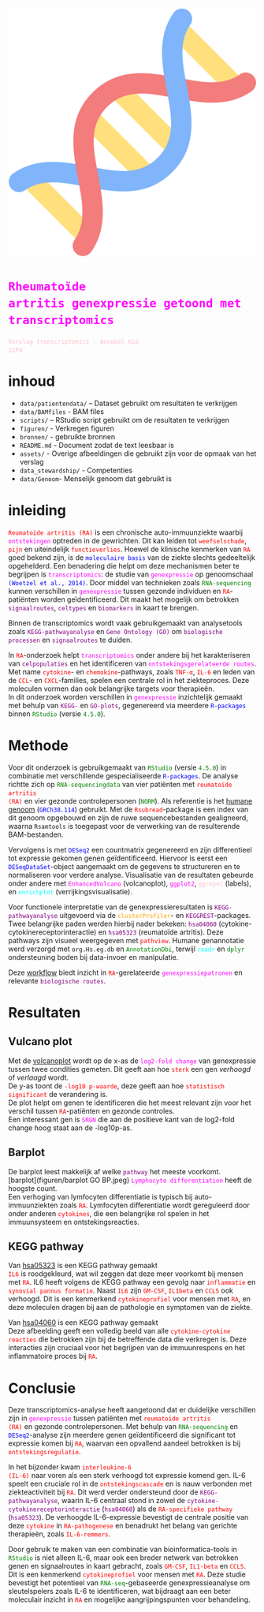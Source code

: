 
  <img src="assets/genplaatje.png" alt="Transcriptomics Logo" width="600"/>


# <code style="color:fuchsia">Rheumatoïde artritis genexpressie getoond met transcriptomics</code>  
<code style="color:pink">Verslag transcriptomics - Annabel Kip J2P4</code>

# inhoud  
- `data/patientendata/` – Dataset gebruikt om resultaten te verkrijgen
- `data/BAMfiles` - BAM files
- `scripts/` – RStudio script gebruikt om de resultaten te verkrijgen
- `figuren/` - Verkregen figuren
- `bronnen/` - gebruikte bronnen 
- `README.md` - Document zodat de text leesbaar is
- `assets/` - Overige afbeeldingen die gebruikt zijn voor de opmaak van het verslag
- `data_stewardship/` - Competenties
- `data/Genoom`- Menselijk genoom dat gebruikt is

# inleiding  
<code style="color:red">Reumatoïde artritis (RA)</code> is een chronische auto-immuunziekte waarbij <code style="color:fuchsia">ontstekingen</code> optreden in de gewrichten. Dit kan leiden tot <code style="color:red">weefselschade</code>, <code style="color:red">pijn</code> en uiteindelijk <code style="color:red">functieverlies</code>. Hoewel de klinische kenmerken van <code style="color:red">RA</code> goed bekend zijn, is de <code style="color:blue">moleculaire basis</code> van de ziekte slechts gedeeltelijk opgehelderd. Een benadering die helpt om deze mechanismen beter te begrijpen is <code style="color:fuchsia">transcriptomics</code>: de studie van <code style="color:fuchsia">genexpressie</code> op genoomschaal <code style="color:blue">(Woetzel et al., 2014)</code>. Door middel van technieken zoals <code style="color:green">RNA-sequencing</code> kunnen verschillen in <code style="color:fuchsia">genexpressie</code> tussen gezonde individuen en <code style="color:red">RA</code>-patiënten worden geïdentificeerd. Dit maakt het mogelijk om betrokken <code style="color:purple">signaalroutes</code>, <code style="color:purple">celtypes</code> en <code style="color:purple">biomarkers</code> in kaart te brengen.  

Binnen de transcriptomics wordt vaak gebruikgemaakt van analysetools zoals <code style="color:purple">KEGG-pathwayanalyse</code> en <code style="color:purple">Gene Ontology (GO)</code> om <code style="color:purple">biologische processen</code> en <code style="color:purple">signaalroutes</code> te duiden.  

In <code style="color:red">RA</code>-onderzoek helpt <code style="color:fuchsia">transcriptomics</code> onder andere bij het karakteriseren van <code style="color:purple">celpopulaties</code> en het identificeren van <code style="color:fuchsia">ontstekingsgerelateerde routes</code>. Met name <code style="color:red">cytokine</code>- en <code style="color:red">chemokine</code>-pathways, zoals <code style="color:red">TNF-α</code>, <code style="color:red">IL-6</code> en leden van de <code style="color:red">CCL</code>- en <code style="color:red">CXCL</code>-families, spelen een centrale rol in het ziekteproces. Deze moleculen vormen dan ook belangrijke targets voor therapieën.  
In dit onderzoek worden verschillen in <code style="color:fuchsia">genexpressie</code> inzichtelijk gemaakt met behulp van <code style="color:purple">KEGG-</code> en <code style="color:purple">GO-plots</code>, gegenereerd via meerdere <code style="color:blue">R-packages</code> binnen <code style="color:green">RStudio</code> (versie <code style="color:green">4.5.0</code>).

# Methode  
Voor dit onderzoek is gebruikgemaakt van <code style="color:green">RStudio</code> (versie <code style="color:green">4.5.0</code>) in combinatie met verschillende gespecialiseerde <code style="color:blue">R-packages</code>. De analyse richtte zich op <code style="color:green">RNA-sequencingdata</code> van vier patiënten met <code style="color:red">reumatoïde artritis (RA)</code> en vier gezonde controlepersonen (<code style="color:green">NORM</code>). Als referentie is het [humane genoom](data/Genoom) (<code style="color:blue">GRCh38.114</code>) gebruikt. Met de <code style="color:red">Rsubread</code>-package is een index van dit genoom opgebouwd en zijn de ruwe sequencebestanden gealigneerd, waarna <code style="color:mustard">Rsamtools</code> is toegepast voor de verwerking van de resulterende BAM-bestanden.  

Vervolgens is met <code style="color:blue">DESeq2</code> een countmatrix gegenereerd en zijn differentieel tot expressie gekomen genen geïdentificeerd. Hiervoor is eerst een <code style="color:blue">DESeqDataSet</code>-object aangemaakt om de gegevens te structureren en te normaliseren voor verdere analyse. Visualisatie van de resultaten gebeurde onder andere met <code style="color:fuchsia">EnhancedVolcano</code> (volcanoplot), <code style="color:magenta">ggplot2</code>, <code style="color:pink">ggrepel</code> (labels), en <code style="color:aqua">enrichplot</code> (verrijkingsvisualisatie).  

Voor functionele interpretatie van de genexpressieresultaten is <code style="color:purple">KEGG-pathwayanalyse</code> uitgevoerd via de <code style="color:orange">clusterProfiler</code>- en <code style="color:purple">KEGGREST</code>-packages. Twee belangrijke paden werden hierbij nader bekeken: <code style="color:purple">hsa04060</code> (cytokine-cytokinereceptorinteractie) en <code style="color:purple">hsa05323</code> (reumatoïde artritis). Deze pathways zijn visueel weergegeven met <code style="color:red">pathview</code>. Humane genannotatie werd verzorgd met <code style="color:bruh">org.Hs.eg.db</code> en <code style="color:green">AnnotationDbi</code>, terwijl <code style="color:aqua">readr</code> en <code style="color:green">dplyr</code> ondersteuning boden bij data-invoer en manipulatie.  

Deze [workflow](assets/Drawing3.png) biedt inzicht in <code style="color:red">RA</code>-gerelateerde <code style="color:fuchsia">genexpressiepatronen</code> en relevante <code style="color:purple">biologische routes</code>.

# Resultaten  

## Vulcano plot  
Met de [volcanoplot](figuren/Rplot01metcutoff.jpeg) wordt op de x-as de <code style="color:fuchsia">log2-fold change</code> van genexpressie tussen twee condities gemeten. Dit geeft aan hoe <code style="color:red">sterk</code> een gen <em>verhoogd</em> of <em>verlaagd</em> wordt.  
De y-as toont de <code style="color:red">-log10 p-waarde</code>, deze geeft aan hoe <code style="color:red">statistisch significant</code> de verandering is.  
De plot helpt om genen te identificeren die het meest relevant zijn voor het verschil tussen <code style="color:red">RA</code>-patiënten en gezonde controles.  
Een interessant gen is <code style="color:fuchsia">SRGN</code> die aan de positieve kant van de log2-fold change hoog staat aan de -log10p-as.

## Barplot  
De barplot leest makkelijk af welke <code style="color:purple">pathway</code> het meeste voorkomt.  
[barplot](figuren/barplot GO BP.jpeg)
<code style="color:fuchsia">Lymphocyte differentiation</code> heeft de hoogste count.  
Een verhoging van lymfocyten differentiatie is typisch bij auto-immuunziekten zoals <code style="color:red">RA</code>. Lymfocyten differentiatie wordt gereguleerd door onder anderen <code style="color:red">cytokines</code>, die een belangrijke rol spelen in het immuunsysteem en ontstekingsreacties.

## KEGG pathway  
Van [hsa05323](figuren/hsa05323.RA_demo.png) is een KEGG pathway gemaakt  
<code style="color:red">IL6</code> is roodgekleurd, wat wil zeggen dat deze meer voorkomt bij mensen met <code style="color:red">RA</code>. IL6 heeft volgens de KEGG pathway een gevolg naar <code style="color:red">inflammatie</code> en <code style="color:red">synovial pannus formatie</code>. Naast <code style="color:red">IL6</code> zijn <code style="color:red">GM-CSF</code>, <code style="color:red">IL1beta</code> en <code style="color:red">CCL5</code> ook verhoogd. Dit is een kenmerkend <code style="color:red">cytokineprofiel</code> voor mensen met <code style="color:red">RA</code>, en deze moleculen dragen bij aan de pathologie en symptomen van de ziekte.

Van [hsa04060](figuren/hsa04060.pathview.png) is een KEGG pathway gemaakt  
Deze afbeelding geeft een volledig beeld van alle <code style="color:red">cytokine-cytokine reacties</code> die betrokken zijn bij de betreffende data die verkregen is. Deze interacties zijn cruciaal voor het begrijpen van de immuunrespons en het inflammatoire proces bij <code style="color:red">RA</code>.

# Conclusie  
Deze transcriptomics-analyse heeft aangetoond dat er duidelijke verschillen zijn in <code style="color:fuchsia">genexpressie</code> tussen patiënten met <code style="color:red">reumatoïde artritis (RA)</code> en gezonde controlepersonen. Met behulp van <code style="color:green">RNA-sequencing</code> en <code style="color:blue">DESeq2</code>-analyse zijn meerdere genen geïdentificeerd die significant tot expressie komen bij <code style="color:red">RA</code>, waarvan een opvallend aandeel betrokken is bij <code style="color:red">ontstekingsregulatie</code>.  

In het bijzonder kwam <code style="color:red">interleukine-6 (IL-6)</code> naar voren als een sterk verhoogd tot expressie komend gen. IL-6 speelt een cruciale rol in de <code style="color:red">ontstekingscascade</code> en is nauw verbonden met ziekteactiviteit bij <code style="color:red">RA</code>. Dit werd verder ondersteund door de <code style="color:purple">KEGG-pathwayanalyse</code>, waarin IL-6 centraal stond in zowel de <code style="color:purple">cytokine-cytokinereceptorinteractie</code> (<code style="color:purple">hsa04060</code>) als de <code style="color:red">RA-specifieke pathway</code> (<code style="color:purple">hsa05323</code>). De verhoogde IL-6-expressie bevestigt de centrale positie van deze <code style="color:red">cytokine</code> in <code style="color:red">RA-pathogenese</code> en benadrukt het belang van gerichte therapieën, zoals <code style="color:red">IL-6-remmers</code>.  

Door gebruik te maken van een combinatie van bioinformatica-tools in <code style="color:green">RStudio</code> is niet alleen IL-6, maar ook een breder netwerk van betrokken genen en signaalroutes in kaart gebracht, zoals <code style="color:red">GM-CSF</code>, <code style="color:red">IL1-beta</code> en <code style="color:red">CCL5</code>. Dit is een kenmerkend <code style="color:red">cytokineprofiel</code> voor mensen met <code style="color:red">RA</code>. Deze studie bevestigt het potentieel van <code style="color:green">RNA-seq</code>-gebaseerde genexpressieanalyse om sleutelspelers zoals IL-6 te identificeren, wat bijdraagt aan een beter moleculair inzicht in <code style="color:red">RA</code> en mogelijke aangrijpingspunten voor behandeling.
